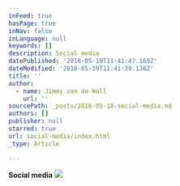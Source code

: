 ```yaml
---
inFeed: true
hasPage: true
inNav: false
inLanguage: null
keywords: []
description: Social media
datePublished: '2016-05-19T11:41:47.169Z'
dateModified: '2016-05-19T11:41:39.136Z'
title: ''
author:
  - name: Jimmy van de Wall
    url: ''
sourcePath: _posts/2016-05-18-social-media.md
authors: []
publisher: null
starred: true
url: social-media/index.html
_type: Article

---
```

**Social media**
![](https://the-grid-user-content.s3-us-west-2.amazonaws.com/d59689c6-d974-4f4e-8112-62585be42899.jpg)